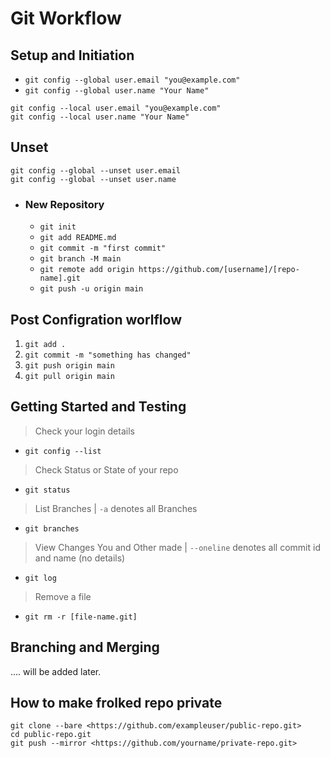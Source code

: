 # Git Workflow

## Setup and Initiation

- `git config --global user.email "you@example.com"`
- `git config --global user.name "Your Name"`

```git
git config --local user.email "you@example.com"
git config --local user.name "Your Name"
```

## Unset

```git
git config --global --unset user.email
git config --global --unset user.name
```

- ### New Repository

  - `git init`
  - `git add README.md`
  - `git commit -m "first commit"`
  - `git branch -M main`
  - `git remote add origin https://github.com/[username]/[repo-name].git`
  - `git push -u origin main`

## Post Configration worlflow

1. `git add .`
2. `git commit -m "something has changed"`
3. `git push origin main`
4. `git pull origin main`

## Getting Started and Testing
>
> Check your login details

- `git config --list`

> Check Status or State of your repo

- `git status`

> List Branches | `-a` denotes all Branches

- `git branches`

> View Changes You and Other made | `--oneline` denotes all commit id and name (no details)

- `git log`

> Remove a file

- `git rm -r [file-name.git]`

## Branching and Merging

.... will be added later.

## How to make frolked repo private

```git
git clone --bare <https://github.com/exampleuser/public-repo.git>
cd public-repo.git
git push --mirror <https://github.com/yourname/private-repo.git>
```
